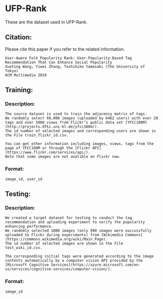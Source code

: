 # UFP-Rank

These are the dataset used in UFP-Rank.
## Citation:
Please cite this paper if you refer to the related information.

    User-Aware Folk Popularity Rank: User-Popularity-Based Tag Recommendation That Can Enhance Social Popularity
    Xueting Wang, Yiwei Zhang, Toshihiko Yamasaki (The University of Tokyo)
    ACM Multimedia 2019



## Training:
### Description: 
    The source dataset is used to train the adjacency matrix of tags.
    We randomly select 60,000 images (uploaded by 6462 users) with over 20 tags and over 5000 views from Flickr’s public data set [YFCC100M](http://projects.dfki.uni-kl.de/yfcc100m/).
    The id number of selected images and corresponding users are shown in the File train_flickr_id.csv.

    You can get other information including images, views, tags from the page of YFCC100M or through the [Flickr API](https://www.flickr.com/services/api/). 
    Note that some images are not avalible on Flickr now.

### Format:
    image_id, user_id

## Testing:
### Description:
    We created a target dataset for testing to conduct the tag recommendation and uploading experiment to verify the popularity enhancing performance.
    We randomly selected 1000 images (only 990 images were succussfully uploaded to Flickr during experiments) from [Wikimedia Commons](https://commons.wikimedia.org/wiki/Main_Page).
    The id number of selected images are shown in the File test_wiki_id.csv.

    The corresponding initial tags were generated according to the image contents automatically by a computer vision API provided by the [Microsoft Cognitive Services](https://azure.microsoft.com/en-us/services/cognitive-services/computer-vision/).

### Format:
    image_id
